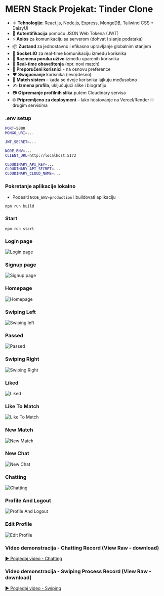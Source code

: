 # MERN Stack Projekat: Tinder Clone


- ⚛️ **Tehnologije**: React.js, Node.js, Express, MongoDB, Tailwind CSS + DaisyUI
- 🔐 **Autentifikacija** pomoću JSON Web Tokena (JWT)
- ⚡ **Axios** za komunikaciju sa serverom (dohvat i slanje podataka)
- 📦 **Zustand** za jednostavno i efikasno upravljanje globalnim stanjem
- 🧠 **Socket.IO** za real-time komunikaciju između korisnika
- 💬 **Razmena poruka uživo** između uparenih korisnika
- 🔔 **Real-time obaveštenja** (npr. novi match)
- 👥 **Preporučeni korisnici** - na osnovu preference
- ❤️ **Swajpovanje** korisnika (levo/desno)
- 🔄 **Match sistem** – kada se dvoje korisnika lajkuju međusobno
- ✍️ **Izmena profila**, uključujući slike i biografiju
- 📷 **Otpremanje profilnih slika** putem Cloudinary servisa
- 🌐 **Pripremljeno za deployment** – lako hostovanje na Vercel/Render ili drugim servisima

### .env setup

```bash
PORT=5000
MONGO_URI=...

JWT_SECRET=...

NODE_ENV=...
CLIENT_URL=http://localhost:5173

CLOUDINARY_API_KEY=...
CLOUDINARY_API_SECRET=...
CLOUDINARY_CLOUD_NAME=...
```

### Pokretanje aplikacije lokalno

- Podesiti `NODE_ENV=production` i buildovati aplikaciju 

```shell
npm run build
```

### Start 

```shell
npm run start
```

### Login page

![Login page](./client/public/project-media/0.%20sign%20in%20page.png)

### Signup page

![Signup page](./client/public/project-media/0.%20sign%20up%20page.png)

### Homepage

![Homepage](./client/public/project-media/1.%20homepage.png)

### Swiping Left

![Swiping left](./client/public/project-media/2.%20swiping%20left.png)

### Passed

![Passed](./client/public/project-media/3.%20passed.png)

### Swiping Right

![Swiping Right](./client/public/project-media/4.%20swiping%20right.png)

### Liked

![Liked](./client/public/project-media/5.%20liked.png)

### Like To Match

![Like To Match](./client/public/project-media/6.%20like%20to%20match.png)

### New Match

![New Match](./client/public/project-media/7.%20new%20match.png)

### New Chat

![New Chat](./client/public/project-media/8.%20new%20chat.png)

### Chatting

![Chatting](./client/public/project-media/9.%20chatting.png)

### Profile And Logout

![Profile And Logout](./client/public/project-media/10.%20profile%20and%20logout.png)

### Edit Profile

![Edit Profile](./client/public/project-media/11.%20edit%20profile.png)



### Video demonstracija - Chatting Record (View Raw - download)

[▶️ Pogledaj video - Chatting](./client/public/project-media/chatting%20record.mp4)

### Video demonstracija - Swiping Process Record (View Raw - download)

[▶️ Pogledaj video - Swiping](./client/public/project-media/swiping%20process%20record.mp4)
